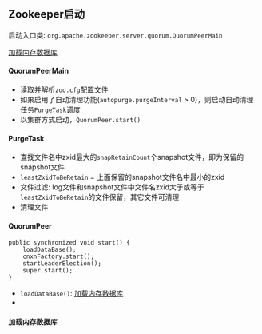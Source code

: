 ## Zookeeper启动

启动入口类: `org.apache.zookeeper.server.quorum.QuorumPeerMain`

[加载内存数据库](#加载内存数据库)

#### QuorumPeerMain

* 读取并解析`zoo.cfg`配置文件
* 如果启用了自动清理功能(`autopurge.purgeInterval` > 0)，则启动自动清理任务`PurgeTask`调度
* 以集群方式启动，`QuorumPeer.start()`

#### PurgeTask

* 查找文件名中zxid最大的`snapRetainCount`个snapshot文件，即为保留的snapshot文件
* `leastZxidToBeRetain` = 上面保留的snapshot文件名中最小的zxid
* 文件过滤: log文件和snapshot文件中文件名zxid大于或等于`leastZxidToBeRetain`的文件保留，其它文件可清理
* 清理文件

#### QuorumPeer

```
public synchronized void start() {
    loadDataBase();
    cnxnFactory.start();
    startLeaderElection();
    super.start();
}
```

* `loadDataBase()`: [加载内存数据库](#加载内存数据库)
* 

#### 加载内存数据库
